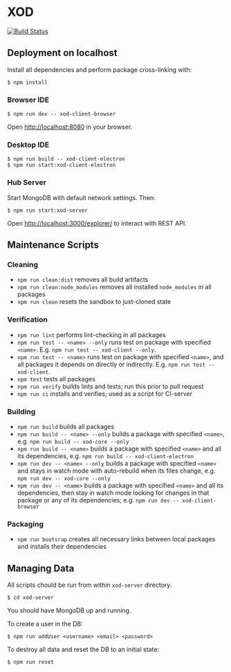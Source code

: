 XOD
===

[![Build Status](https://travis-ci.com/xodio/xod.svg?token=qpYnhqFDqibUozbjyas8&branch=master)](https://travis-ci.com/xodio/xod)

Deployment on localhost
-----------------------

Install all dependencies and perform package cross-linking with:

    $ npm install

### Browser IDE

    $ npm run dev -- xod-client-browser

Open <http://localhost:8080> in your browser.

### Desktop IDE

    $ npm run build -- xod-client-electron
    $ npm run start:xod-client-electron

### Hub Server

Start MongoDB with default network settings. Then:

    $ npm run start:xod-server

Open <http://localhost:3000/explorer/> to interact with REST API.

Maintenance Scripts
-------------------

### Cleaning

* `npm run clean:dist` removes all build artifacts
* `npm run clean:node_modules` removes all installed `node_modules` in all packages
* `npm run clean` resets the sandbox to just-cloned state

### Verification

* `npm run lint` performs lint-checking in all packages
* `npm run test -- <name> --only` runs test on package with specified `<name>`.
  E.g. `npm run test -- xod-client --only`.
* `npm run test -- <name>` runs test on package with specified `<name>`,
  and all packages it depends on directly or indirectly.
  E.g. `npm run test -- xod-client`.
* `npm test` tests all packages
* `npm run verify` builds lints and tests; run this prior to pull request
* `npm run ci` installs and verifies; used as a script for CI-server

### Building

* `npm run build` builds all packages
* `npm run build -- <name> --only` builds a package with specified `<name>`,
  e.g. `npm run build -- xod-core --only`
* `npm run build -- <name>` builds a package with specified `<name>`
  and all its dependencies, e.g. `npm run build -- xod-client-electron`
* `npm run dev -- <name> --only` builds a package with specified `<name>` and
  stays in watch mode with auto-rebuild when its files change,
  e.g. `npm run dev -- xod-core --only`
* `npm run dev -- <name>` builds a package with specified `<name>` and all
  its dependencies, then stay in watch mode looking for changes in that
  package or any of its dependencies;
  e.g. `npm run dev -- xod-client-browser`

### Packaging

* `npm run bootsrap` creates all necessary links between local packages and
  installs their dependencies

Managing Data
-------------

All scripts chould be run from within `xod-server` directory.

    $ cd xod-server

You should have MongoDB up and running.

To create a user in the DB:

    $ npm run addUser <username> <email> <password>

To destroy all data and reset the DB to an initial state:

    $ npm run reset

